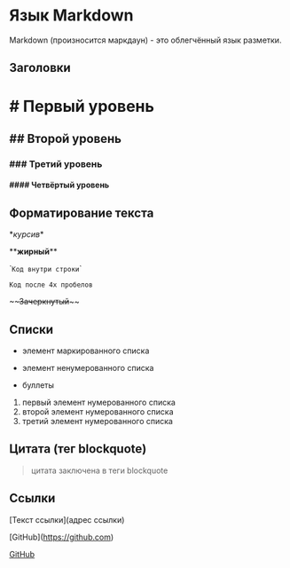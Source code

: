 # Язык Markdown

Markdown (произносится маркдаун) - это облегчённый язык разметки.

## Заголовки
# \# Первый уровень
## \#\# Второй уровень
### \#\#\# Третий уровень
#### \#\#\#\# Четвёртый уровень

## Форматирование текста

\**курсив*\*

\*\***жирный**\*\*

\``Код внутри строки`\`

    Код после 4х пробелов

\~\~~~Зачеркнутый~~\~\~

## Списки

* элемент маркированного списка
- элемент ненумерованного списка
+ буллеты

1. первый элемент нумерованного списка
1. второй элемент нумерованного списка
1. третий элемент нумерованного списка

## Цитата (тег blockquote)
> цитата заключена в теги blockquote 

## Ссылки
\[Текст ссылки\]\(адрес ссылки\)

\[GitHub\](https://github.com)

[GitHub](https://github.com "Заголовок")



